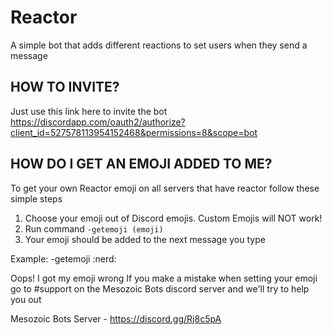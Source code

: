 # Reactor
A simple bot that adds different reactions to set users when they send a message

## HOW TO INVITE?
Just use this link here to invite the bot
https://discordapp.com/oauth2/authorize?client_id=527578113954152468&permissions=8&scope=bot

## HOW DO I GET AN EMOJI ADDED TO ME?
To get your own Reactor emoji on all servers that have reactor follow these simple steps
1) Choose your emoji out of Discord emojis. Custom Emojis will NOT work!
2) Run command `-getemoji (emoji)`
3) Your emoji should be added to the next message you type

Example:
-getemoji :nerd:

Oops! I got my emoji wrong
If you make a mistake when setting your emoji go to #support on the Mesozoic Bots discord server and we'll try to help you out

Mesozoic Bots Server - https://discord.gg/Rj8c5pA

